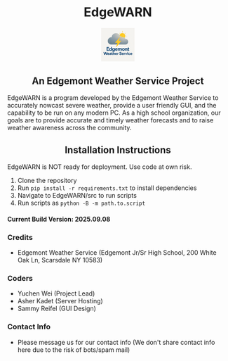 <h1 align="center">EdgeWARN</h1>

<p align="center">
<img src="assets/EWS_logo_072025.png" alt="EWS-logo" width="15%"/>
</p>

<h2 align="center">An Edgemont Weather Service Project</h2>

EdgeWARN is a program developed by the Edgemont Weather Service to accurately nowcast severe weather, provide a user friendly GUI, and the capability to be run on any modern PC. As a high school organization, our goals are to provide accurate and timely weather forecasts and to raise weather awareness across the community. 

<h2 align="center">Installation Instructions</h2>
EdgeWARN is NOT ready for deployment. Use code at own risk.

1. Clone the repository
2. Run `pip install -r requirements.txt` to install dependencies
3. Navigate to EdgeWARN/src to run scripts
4. Run scripts as `python -B -m path.to.script`

#### Current Build Version: 2025.09.08
 
### Credits
- Edgemont Weather Service (Edgemont Jr/Sr High School, 200 White Oak Ln, Scarsdale NY 10583)

### Coders
- Yuchen Wei (Project Lead)
- Asher Kadet (Server Hosting)
- Sammy Reifel (GUI Design)

### Contact Info
- Please message us for our contact info (We don't share contact info here due to the risk of bots/spam mail)
